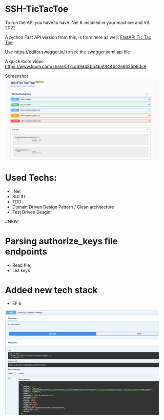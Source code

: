 # SSH-TicTacToe

To run the API you have to have .Net 6 installed in your machine and VS 2022

A python Fast API version from this, is from here as well: [FastAPI Tic Tac Toe](https://github.com/rhourani/FastAPI/tree/Tic-tac-toe-)

Use https://editor.swagger.io/ to see the swagger.yaml api file

A quick loom video https://www.loom.com/share/5f7cdd9d48bb4ba18446c2e6625b8dc9

Screenshot
<img src="API screenshot.png" align="center">


# Used Techs:
* .Net
* SOLID
* TDD
* Domain Driven Design Pattern / Clean architecture
* Test Driven Desgin

#NEW
# Parsing authorize_keys file endpoints
* Read file,
* List keys

# Added new tech stack
* EF 6

<img src="AuthorizedKeys API result.png" align="center">

